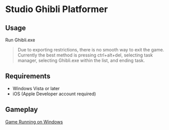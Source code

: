 # Studio Ghibli Platformer

## Usage
Run Ghibli.exe

> Due to exporting restrictions, there is no smooth way to exit the game. Currently the best method is pressing ctrl+alt+del, selecting task manager, selecting Ghibli.exe within the list, and ending task.

## Requirements
- Windows Vista or later
- iOS (Apple Developer account required)

## Gameplay

[Game Running on Windows](https://youtu.be/xeHhHvRhxW8)
